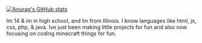 [![Anurag's GitHub stats](https://github-readme-stats.vercel.app/api?username=kaleb1583)](https://github.com/anuraghazra/github-readme-stats)

Im 14 & im in high school,
and Im from Illinois.
I know languages like html, js, css, php, & java.
Ive just been making little projects for fun and also now focusing on coding minecraft things for fun.

